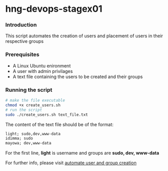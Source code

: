 # hng-devops-stagex01

### Introduction
This script automates the creation of users and placement of users in their respective groups

### Prerequisites
- A Linux Ubuntu enironment
- A user with admin privilages
- A text file containing the users to be created and their groups

### Running the script
``` bash 
# make the file executable
chmod +x create_users.sh
# run the script
sudo ./create_users.sh text_file.txt
```

The content of the text file should be of the format:
```html
light; sudo,dev,www-data
idimma; sudo
mayowa; dev,www-data
```
For the first line, **light** is username and groups are **sudo, dev, www-data**

For further info, please visit [automate user and group creation](https://godwinlawal.hashnode.dev/linux-users-and-groups-creation)